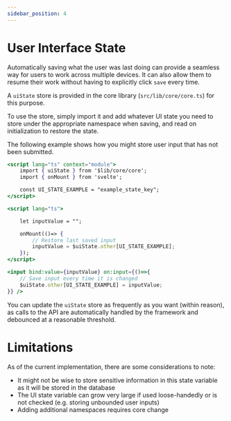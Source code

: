 ```yaml
---
sidebar_position: 4
---
```


# User Interface State

Automatically saving what the user was last doing can provide a seamless way for users to work across multiple devices.
It can also allow them to resume their work without having to explicitly click `save` every time.

A `uiState` store is provided in the core library (`src/lib/core/core.ts`) for this purpose.

To use the store, simply import it and add whatever UI state you need to store under the appropriate namespace when
saving, and read on initialization to restore the state.

The following example shows how you might store user input that has not been submitted.

```jsx
<script lang="ts" context="module">
    import { uiState } from '$lib/core/core';
    import { onMount } from 'svelte';

    const UI_STATE_EXAMPLE = "example_state_key";
</script>

<script lang="ts">

    let inputValue = "";

    onMount(()=> {
        // Restore last saved input
        inputValue = $uiState.other[UI_STATE_EXAMPLE];
    });
</script>

<input bind:value={inputValue} on:input={()=>{
    // Save input every time it is changed
    $uiState.other[UI_STATE_EXAMPLE] = inputValue;
}} />
```

You can update the `uiState` store as frequently as you want (within reason), as calls to the API are automatically
handled by the framework and debounced at a reasonable threshold.

# Limitations

As of the current implementation, there are some considerations to note:

-   It might not be wise to store sensitive information in this state variable as it will be stored in the database
-   The UI state variable can grow very large if used loose-handedly or is not checked (e.g. storing unbounded user
    inputs)
-   Adding additional namespaces requires core change
